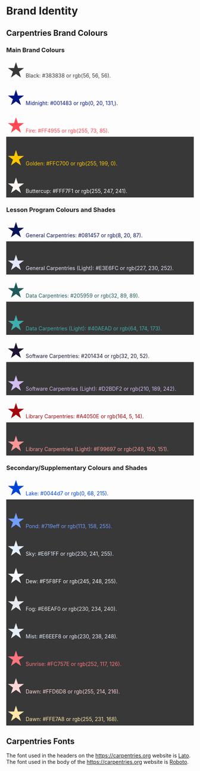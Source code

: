 # Brand Identity

## Carpentries Brand Colours

### Main Brand Colours

<p style="color:#383838;"><span style="font-size:50px;">&#9733;</span>Black: #383838 or rgb(56, 56, 56).</p>

<p style="color:#001483;"><span style="font-size:50px;">&#9733;</span>Midnight: #001483 or rgb(0, 20, 131,).</p>

<p style="color:#FF4955;"><span style="font-size:50px;">&#9733;</span>Fire:  #FF4955 or rgb(255, 73, 85).</p>

<div style="background-color:#383838; margin-top: -15px; padding-top: 15px">
<p style="color:#FFC700;"><span style="font-size:50px;">&#9733;</span>Golden: #FFC700 or rgb(255, 199, 0).</p>
<p style="color:#FFF7F1;"><span style="font-size:50px;">&#9733;</span>Buttercup: #FFF7F1 or rgb(255, 247, 241).</p>
</div>

### Lesson Program Colours and Shades

<p style="color:#081457;"><span style="font-size:50px;">&#9733;</span>General Carpentries: #081457 or rgb(8, 20, 87).</p>

<div style="background-color:#383838; margin-top: -15px; padding-top: 15px">
<p style="color:#E3E6FC;"><span style="font-size:50px;">&#9733;</span>General Carpentries (Light): #E3E6FC or rgb(227, 230, 252).</p>
</div>

<p style="color:#205959;"><span style="font-size:50px;">&#9733;</span>Data Carpentries: #205959 or rgb(32, 89, 89).</p>

<div style="background-color:#383838; margin-top: -15px; padding-top: 15px">
<p style="color:#40AEAD;"><span style="font-size:50px;">&#9733;</span>Data Carpentries (Light): #40AEAD or rgb(64, 174, 173).</p>
</div>

<p style="color:#201434;"><span style="font-size:50px;">&#9733;</span>Software Carpentries: #201434 or rgb(32, 20, 52).</p>

<div style="background-color:#383838; margin-top: -15px; padding-top: 15px">
<p style="color:#D2BDF2;"><span style="font-size:50px;">&#9733;</span>Software Carpentries (Light): #D2BDF2 or rgb(210, 189, 242).</p>
</div>

<p style="color:#A4050E;"><span style="font-size:50px;">&#9733;</span>Library Carpentries: #A4050E or rgb(164, 5, 14).</p>

<div style="background-color:#383838; margin-top: -15px; padding-top: 15px">
<p style="color:#F99697;"><span style="font-size:50px;">&#9733;</span>Library Carpentries (Light): #F99697 or rgb(249, 150, 151).</p>
</div>

### Secondary/Supplementary Colours and Shades

<p style="color:#0044d7;"><span style="font-size:50px;">&#9733;</span>Lake: #0044d7 or rgb(0, 68, 215).</p>

<div style="background-color:#383838; margin-top: -15px; padding-top: 15px">
<p style="color:#719eff;"><span style="font-size:50px;">&#9733;</span>Pond: #719eff or rgb(113, 158, 255).</p>

<p style="color:#E6F1FF;"><span style="font-size:50px;">&#9733;</span>Sky: #E6F1FF or rgb(230, 241, 255).</p>

<p style="color:#F5F8FF;"><span style="font-size:50px;">&#9733;</span>Dew: #F5F8FF or rgb(245, 248, 255).</p>

<p style="color:#E6EAF0;"><span style="font-size:50px;">&#9733;</span>Fog: #E6EAF0 or rgb(230, 234, 240).</p>

<p style="color:#E6EEF8;"><span style="font-size:50px;">&#9733;</span>Mist: #E6EEF8 or rgb(230, 238, 248).</p>

<p style="color:#FC757E;"><span style="font-size:50px;">&#9733;</span>Sunrise: #FC757E or rgb(252, 117, 126).</p>

<p style="color:#FFD6D8;"><span style="font-size:50px;">&#9733;</span>Dawn: #FFD6D8 or rgb(255, 214, 216).</p>

<p style="color:#FFE7A8;"><span style="font-size:50px;">&#9733;</span>Dawn: #FFE7A8 or rgb(255, 231, 168).</p>
</div>


## Carpentries Fonts

The font used in the headers on the <https://carpentries.org> website is [Lato](https://fonts.google.com/specimen/Lato).
The font used in the body of the <https://carpentries.org> website is [Roboto](https://fonts.google.com/specimen/Roboto).
